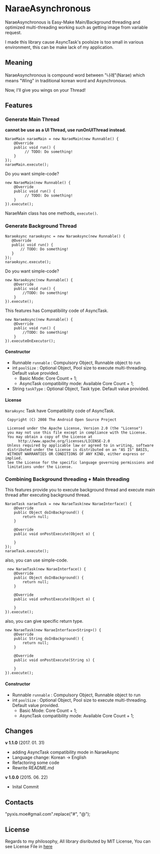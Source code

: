 # NaraeAsynchronous
NaraeAsynchronous is Easy-Make Main/Background threading and optimized multi-threading working such as getting image from variable request.

I made this library cause AsyncTask's poolsize is too small in various environment, this can be make lack of my application.

## Meaning
NaraeAsynchronous is compound word between "나래"(Narae) which means "Wing" in traditional korean word and Asynchronous.

Now, I'll give you wings on your Thread!

## Features

### Generate Main Thread 

**cannot be use as a UI Thread, use runOnUIThread instead.**

````
NaraeMain naraeMain = new NaraeMain(new Runnable() {
    @Override
    public void run() {
         // TODO: Do something!
    }
});
naraeMain.execute();
````

Do you want simple-code?

````
new NaraeMain(new Runnable() {
    @Override
    public void run() {
         // TODO: Do something!
    }
}).execute();
````

NaraeMain class has one methods, ````execute()````.

### Generate Background Thread

````
NaraeAsync naraeAsync = new NaraeAsync(new Runnable() {
   @Override
   public void run() {
       // TODO: Do something!
   } 
});
naraeAsync.execute();
````

Do you want simple-code?

````
new NaraeAsync(new Runnable() {
    @Override
    public void run() {
        //TODO: Do something!
    }
}).execute();
````

This features has Compatibility code of AsyncTask.

````
new NaraeAsync(new Runnable() {
    @Override
    public void run() {
        //TODO: Do something!
    }
}).executeOnExecutor();
````

#### Constructor
* Runnable ````runnable```` : Compulsory Object, Runnable object to run
* int ````poolSize```` : Optional Object, Pool size to execute multi-threading. Default value provided.
  * Basic Mode: Core Count + 1;
  * AsyncTask compatibility mode: Available Core Count + 1;
* String ````taskType```` : Optional Object, Task type. Default value provided.

#### License
````NaraAsync```` Task have Compatibility code of AsyncTask.

````
 Copyright (C) 2008 The Android Open Source Project

 Licensed under the Apache License, Version 2.0 (the "License")
 you may not use this file except in compliance with the License.
 You may obtain a copy of the License at
      http://www.apache.org/licenses/LICENSE-2.0
 Unless required by applicable law or agreed to in writing, software
 distributed under the License is distributed on an "AS IS" BASIS,
 WITHOUT WARRANTIES OR CONDITIONS OF ANY KIND, either express or implied.
 See the License for the specific language governing permissions and
 limitations under the License.
````

### Combining Background threading + Main threading
This features provide you to execute background thread and execute main thread after executing background thread.

````
NaraeTask naraeTask = new NaraeTask(new NaraeInterface() {
    @Override
    public Object doInBackground() {
        return null;
    }

    @Override
    public void onPostExecute(Object o) {

    }
});
naraeTask.execute();
````

also, you can use simple-code.

````
 new NaraeTask(new NaraeInterface() {
    @Override
    public Object doInBackground() {
        return null;
    }

    @Override
    public void onPostExecute(Object o) {

    }
}).execute();
````

also, you can give specific return type.

````
new NaraeTask(new NaraeInterface<String>() {
    @Override
    public String doInBackground() {
        return null;
    }

    @Override
    public void onPostExecute(String s) {

    }
}).execute();
````

#### Constructor
* Runnable ````runnable```` : Compulsory Object, Runnable object to run
* int ````poolSize```` : Optional Object, Pool size to execute multi-threading. Default value provided.
  * Basic Mode: Core Count + 1;
  * AsyncTask compatibility mode: Available Core Count + 1;

## Changes
**v 1.1.0** (2017. 01. 31)
* adding AsyncTask compatibility mode in NaraeAsync
* Language change: Korean -> English
* Refactoring some code
* Rewrite README.md

**v 1.0.0** (2015. 06. 22)
* Inital Commit

## Contacts
"pyxis.moe#gmail.com".replace("#", "@");

## License
Regards to my philosophy, All library disributed by MIT License, You can see License File in [here](https://github.com/PyxisDev/pyxisdev.github.io/blob/master/LICENSE)
